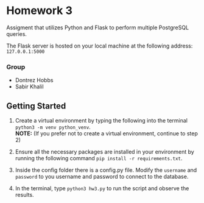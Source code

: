 # Homework 3
Assigment that utilizes Python and Flask to perform multiple PostgreSQL queries. <br>

The Flask server is hosted on your local machine at the following address: ``` 127.0.0.1:5000 ```

### Group
- Dontrez Hobbs
- Sabir Khalil

## Getting Started
1. Create a virtual environment by typing the following into the terminal ``` python3 -m venv python_venv ```.<br>
<strong>NOTE:</strong> (If you prefer not to create a virtual environment, continue to step 2)

2. Ensure all the necessary packages are installed in your environment by running the following command ``` pip install -r requirements.txt ```. 

3. Inside the config folder there is a config.py file. Modify the  ``` username ``` and ``` password ``` to you username and password to connect to the database.

4. In the terminal, type ``` python3 hw3.py ``` to run the script and observe the results. 